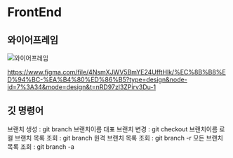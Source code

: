# FrontEnd
## 와이어프레임
![와이어프레임](https://github.com/movie-team/FrontEnd/assets/122072805/96f548fe-8419-4e7b-a5f6-d4f591b102ff)

https://www.figma.com/file/4NsmXJWV5BmYE24UfftHlk/%EC%8B%B8%ED%94%BC-%EA%B4%80%ED%86%B5?type=design&node-id=7%3A34&mode=design&t=nRD97zl3ZPirv3Du-1

## 깃 명령어
브랜치 생성 : git branch 브랜치이름
대표 브랜치 변경 : git checkout 브랜치이름
로컬 브랜치 목록 조회 : git branch
원격 브랜치 목록 조회 : git branch -r
모든 브랜치 목록 조회 : git branch -a